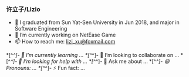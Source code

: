 ### 许立子/Lizio

- 👯 I graduated from Sun Yat-Sen University in Jun 2018, and major in Software Engineering
- 🔭 I’m currently working on NetEase Game
- 📫 How to reach me: lizi_xu@foxmail.com


*[^_^]- 🌱 I’m currently learning ...
*[^_^]- 👯 I’m looking to collaborate on ...
*[^_^]- 🤔 I’m looking for help with ...
*[^_^]- 💬 Ask me about ...
*[^_^]- 😄 Pronouns: ...
*[^_^]- ⚡ Fun fact: ...
